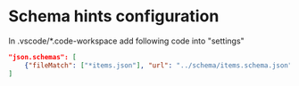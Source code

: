 # Schema hints configuration
In .vscode/*.code-workspace add following code into "settings"
```json
"json.schemas": [
    {"fileMatch": ["*items.json"], "url": "../schema/items.schema.json"}
]
```